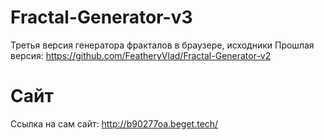 # Fractal-Generator-v3
Третья версия генератора фракталов в браузере, исходники
Прошлая версия: https://github.com/FeatheryVlad/Fractal-Generator-v2
# Сайт

Ссылка на сам сайт: http://b90277oa.beget.tech/
